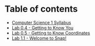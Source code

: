 # Table of contents

* [Computer Science 1 Syllabus](README.md)
* [Lab 0.4 - Getting to Know You](lab-0.4-getting-to-know-you.md)
* [Lab 0.5 - Getting to Know Coordinates](lab-0.5-getting-to-know-coordinates.md)
* [Lab 1.1 - Welcome to Snap!](lab-1.1-welcome-to-snap.md)


